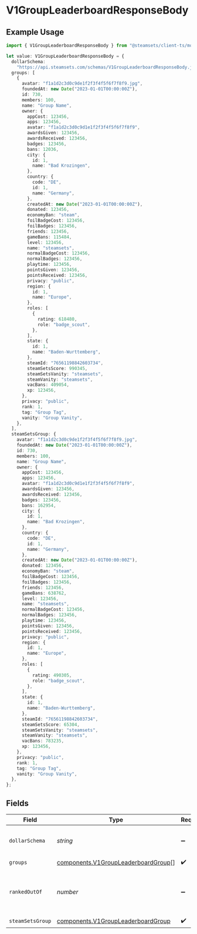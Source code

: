 # V1GroupLeaderboardResponseBody

## Example Usage

```typescript
import { V1GroupLeaderboardResponseBody } from "@steamsets/client-ts/models/components";

let value: V1GroupLeaderboardResponseBody = {
  dollarSchema:
    "https://api.steamsets.com/schemas/V1GroupLeaderboardResponseBody.json",
  groups: [
    {
      avatar: "f1a1d2c3d0c9de1f2f3f4f5f6f7f8f9.jpg",
      foundedAt: new Date("2023-01-01T00:00:00Z"),
      id: 730,
      members: 100,
      name: "Group Name",
      owner: {
        appCost: 123456,
        apps: 123456,
        avatar: "f1a1d2c3d0c9d1e1f2f3f4f5f6f7f8f9",
        awardsGiven: 123456,
        awardsReceived: 123456,
        badges: 123456,
        bans: 12036,
        city: {
          id: 1,
          name: "Bad Krozingen",
        },
        country: {
          code: "DE",
          id: 1,
          name: "Germany",
        },
        createdAt: new Date("2023-01-01T00:00:00Z"),
        donated: 123456,
        economyBan: "steam",
        foilBadgeCost: 123456,
        foilBadges: 123456,
        friends: 123456,
        gameBans: 115484,
        level: 123456,
        name: "steamsets",
        normalBadgeCost: 123456,
        normalBadges: 123456,
        playtime: 123456,
        pointsGiven: 123456,
        pointsReceived: 123456,
        privacy: "public",
        region: {
          id: 1,
          name: "Europe",
        },
        roles: [
          {
            rating: 618480,
            role: "badge_scout",
          },
        ],
        state: {
          id: 1,
          name: "Baden-Wurttemberg",
        },
        steamId: "76561198842603734",
        steamSetsScore: 990345,
        steamSetsVanity: "steamsets",
        steamVanity: "steamsets",
        vacBans: 409054,
        xp: 123456,
      },
      privacy: "public",
      rank: 1,
      tag: "Group Tag",
      vanity: "Group Vanity",
    },
  ],
  steamSetsGroup: {
    avatar: "f1a1d2c3d0c9de1f2f3f4f5f6f7f8f9.jpg",
    foundedAt: new Date("2023-01-01T00:00:00Z"),
    id: 730,
    members: 100,
    name: "Group Name",
    owner: {
      appCost: 123456,
      apps: 123456,
      avatar: "f1a1d2c3d0c9d1e1f2f3f4f5f6f7f8f9",
      awardsGiven: 123456,
      awardsReceived: 123456,
      badges: 123456,
      bans: 162954,
      city: {
        id: 1,
        name: "Bad Krozingen",
      },
      country: {
        code: "DE",
        id: 1,
        name: "Germany",
      },
      createdAt: new Date("2023-01-01T00:00:00Z"),
      donated: 123456,
      economyBan: "steam",
      foilBadgeCost: 123456,
      foilBadges: 123456,
      friends: 123456,
      gameBans: 638762,
      level: 123456,
      name: "steamsets",
      normalBadgeCost: 123456,
      normalBadges: 123456,
      playtime: 123456,
      pointsGiven: 123456,
      pointsReceived: 123456,
      privacy: "public",
      region: {
        id: 1,
        name: "Europe",
      },
      roles: [
        {
          rating: 490305,
          role: "badge_scout",
        },
      ],
      state: {
        id: 1,
        name: "Baden-Wurttemberg",
      },
      steamId: "76561198842603734",
      steamSetsScore: 65304,
      steamSetsVanity: "steamsets",
      steamVanity: "steamsets",
      vacBans: 783235,
      xp: 123456,
    },
    privacy: "public",
    rank: 1,
    tag: "Group Tag",
    vanity: "Group Vanity",
  },
};
```

## Fields

| Field                                                                                      | Type                                                                                       | Required                                                                                   | Description                                                                                | Example                                                                                    |
| ------------------------------------------------------------------------------------------ | ------------------------------------------------------------------------------------------ | ------------------------------------------------------------------------------------------ | ------------------------------------------------------------------------------------------ | ------------------------------------------------------------------------------------------ |
| `dollarSchema`                                                                             | *string*                                                                                   | :heavy_minus_sign:                                                                         | A URL to the JSON Schema for this object.                                                  | https://api.steamsets.com/schemas/V1GroupLeaderboardResponseBody.json                      |
| `groups`                                                                                   | [components.V1GroupLeaderboardGroup](../../models/components/v1groupleaderboardgroup.md)[] | :heavy_check_mark:                                                                         | N/A                                                                                        |                                                                                            |
| `rankedOutOf`                                                                              | *number*                                                                                   | :heavy_minus_sign:                                                                         | The number of accounts that are ranked in the leaderboard                                  |                                                                                            |
| `steamSetsGroup`                                                                           | [components.V1GroupLeaderboardGroup](../../models/components/v1groupleaderboardgroup.md)   | :heavy_check_mark:                                                                         | N/A                                                                                        |                                                                                            |